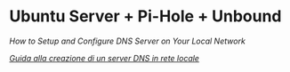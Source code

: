 # Ubuntu Server + Pi-Hole + Unbound

*How to Setup and Configure DNS Server on Your Local Network*

[*Guida alla creazione di un server DNS in rete locale*](https://edoardotosin.github.io/post/ubuntu-server-pihole-unbound)
